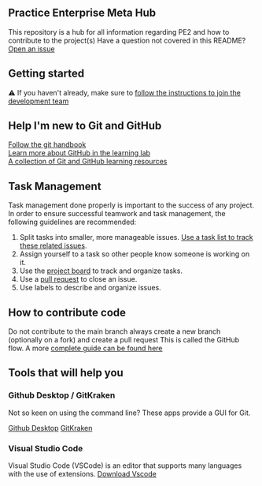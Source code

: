 ## Practice Enterprise Meta Hub

This repository is a hub for all information regarding PE2 and how to contribute to the project(s)
Have a question not covered in this README? [Open an issue](https://github.com/tm-pe2/meta/issues/new)

## Getting started

:warning: If you haven't already, make sure to [follow the instructions to join the development team](https://github.com/tm-pe2/meta/discussions/3)

## Help I'm new to Git and GitHub

[Follow the git handbook](https://guides.github.com/introduction/git-handbook/)  
[Learn more about GitHub in the learning lab](https://lab.github.com/)  
[A collection of Git and GitHub learning resources](https://docs.github.com/en/get-started/quickstart/git-and-github-learning-resources)  

## Task Management

Task management done properly is important to the success of any project.
In order to ensure successful teamwork and task management, the following guidelines are recommended:

1. Split tasks into smaller, more manageable issues. [Use a task list to track these related issues](https://docs.github.com/en/issues/tracking-your-work-with-issues/about-task-lists).
2. Assign yourself to a task so other people know someone is working on it.
3. Use the [project board]() to track and organize tasks.
4. Use a [pull request](https://help.github.com/articles/using-pull-requests/) to close an issue.
5. Use labels to describe and organize issues.

## How to contribute code

Do not contribute to the main branch always create a new branch (optionally on a fork) and create a pull request
This is called the GitHub flow. A more [complete guide can be found here](https://guides.github.com/introduction/flow/)

## Tools that will help you

### Github Desktop / GitKraken

Not so keen on using the command line? These apps provide a GUI for Git.

[Github Desktop](https://desktop.github.com/)
[GitKraken](https://www.gitkraken.com/)

### Visual Studio Code

Visual Studio Code (VSCode) is an editor that supports many languages with the use of extensions.
[Download Vscode](https://code.visualstudio.com/download)